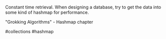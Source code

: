 
Constant time retrieval. When designing a database, try to get the data into some kind of hashmap for performance.

"Grokking Algorithms" - Hashmap chapter

#collections #hashmap
